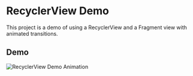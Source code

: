 # RecyclerView Demo

This project is a demo of using a RecyclerView and a Fragment view with animated transitions.

## Demo

![RecyclerView Demo Animation](./assets/recycler-view-demo.gif)